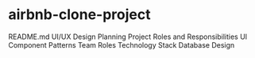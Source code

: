 # airbnb-clone-project
README.md
UI/UX Design Planning
Project Roles and Responsibilities
UI Component Patterns
Team Roles
Technology Stack
Database Design
